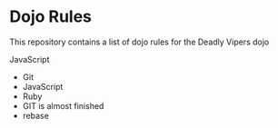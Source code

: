 Dojo Rules
==========

This repository contains a list of dojo rules for the Deadly Vipers dojo

JavaScript
* Git
* JavaScript
* Ruby
* GIT is almost finished
* rebase 
